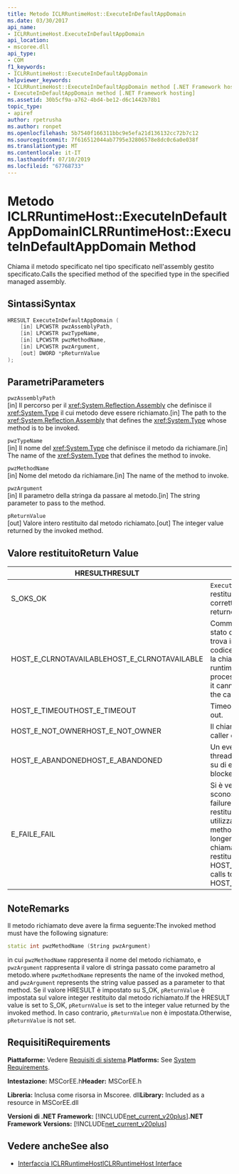 ```yaml
---
title: Metodo ICLRRuntimeHost::ExecuteInDefaultAppDomain
ms.date: 03/30/2017
api_name:
- ICLRRuntimeHost.ExecuteInDefaultAppDomain
api_location:
- mscoree.dll
api_type:
- COM
f1_keywords:
- ICLRRuntimeHost::ExecuteInDefaultAppDomain
helpviewer_keywords:
- ICLRRuntimeHost::ExecuteInDefaultAppDomain method [.NET Framework hosting]
- ExecuteInDefaultAppDomain method [.NET Framework hosting]
ms.assetid: 30b5cf9a-a762-4bd4-be12-d6c1442b78b1
topic_type:
- apiref
author: rpetrusha
ms.author: ronpet
ms.openlocfilehash: 5b7540f166311bbc9e5efa21d136132cc72b7c12
ms.sourcegitcommit: 7f616512044ab7795e32806578e8dc0c6a0e038f
ms.translationtype: MT
ms.contentlocale: it-IT
ms.lasthandoff: 07/10/2019
ms.locfileid: "67768733"
---
```

# <a name="iclrruntimehostexecuteindefaultappdomain-method"></a><span data-ttu-id="046dd-102">Metodo ICLRRuntimeHost::ExecuteInDefaultAppDomain</span><span class="sxs-lookup"><span data-stu-id="046dd-102">ICLRRuntimeHost::ExecuteInDefaultAppDomain Method</span></span>
<span data-ttu-id="046dd-103">Chiama il metodo specificato nel tipo specificato nell'assembly gestito specificato.</span><span class="sxs-lookup"><span data-stu-id="046dd-103">Calls the specified method of the specified type in the specified managed assembly.</span></span>  
  
## <a name="syntax"></a><span data-ttu-id="046dd-104">Sintassi</span><span class="sxs-lookup"><span data-stu-id="046dd-104">Syntax</span></span>  
  
```cpp  
HRESULT ExecuteInDefaultAppDomain (  
    [in] LPCWSTR pwzAssemblyPath,  
    [in] LPCWSTR pwzTypeName,   
    [in] LPCWSTR pwzMethodName,  
    [in] LPCWSTR pwzArgument,  
    [out] DWORD *pReturnValue  
);  
```  
  
## <a name="parameters"></a><span data-ttu-id="046dd-105">Parametri</span><span class="sxs-lookup"><span data-stu-id="046dd-105">Parameters</span></span>  
 `pwzAssemblyPath`  
 <span data-ttu-id="046dd-106">[in] Il percorso per il <xref:System.Reflection.Assembly> che definisce il <xref:System.Type> il cui metodo deve essere richiamato.</span><span class="sxs-lookup"><span data-stu-id="046dd-106">[in] The path to the <xref:System.Reflection.Assembly> that defines the <xref:System.Type> whose method is to be invoked.</span></span>  
  
 `pwzTypeName`  
 <span data-ttu-id="046dd-107">[in] Il nome del <xref:System.Type> che definisce il metodo da richiamare.</span><span class="sxs-lookup"><span data-stu-id="046dd-107">[in] The name of the <xref:System.Type> that defines the method to invoke.</span></span>  
  
 `pwzMethodName`  
 <span data-ttu-id="046dd-108">[in] Nome del metodo da richiamare.</span><span class="sxs-lookup"><span data-stu-id="046dd-108">[in] The name of the method to invoke.</span></span>  
  
 `pwzArgument`  
 <span data-ttu-id="046dd-109">[in] Il parametro della stringa da passare al metodo.</span><span class="sxs-lookup"><span data-stu-id="046dd-109">[in] The string parameter to pass to the method.</span></span>  
  
 `pReturnValue`  
 <span data-ttu-id="046dd-110">[out] Valore intero restituito dal metodo richiamato.</span><span class="sxs-lookup"><span data-stu-id="046dd-110">[out] The integer value returned by the invoked method.</span></span>  
  
## <a name="return-value"></a><span data-ttu-id="046dd-111">Valore restituito</span><span class="sxs-lookup"><span data-stu-id="046dd-111">Return Value</span></span>  
  
|<span data-ttu-id="046dd-112">HRESULT</span><span class="sxs-lookup"><span data-stu-id="046dd-112">HRESULT</span></span>|<span data-ttu-id="046dd-113">Descrizione</span><span class="sxs-lookup"><span data-stu-id="046dd-113">Description</span></span>|  
|-------------|-----------------|  
|<span data-ttu-id="046dd-114">S_OK</span><span class="sxs-lookup"><span data-stu-id="046dd-114">S_OK</span></span>|<span data-ttu-id="046dd-115">`ExecuteInDefaultAppDomain` stato restituito correttamente.</span><span class="sxs-lookup"><span data-stu-id="046dd-115">`ExecuteInDefaultAppDomain` returned successfully.</span></span>|  
|<span data-ttu-id="046dd-116">HOST_E_CLRNOTAVAILABLE</span><span class="sxs-lookup"><span data-stu-id="046dd-116">HOST_E_CLRNOTAVAILABLE</span></span>|<span data-ttu-id="046dd-117">Common language runtime (CLR) non è stato caricato in un processo oppure si trova in uno stato in cui non può eseguire codice gestito o elaborare correttamente la chiamata.</span><span class="sxs-lookup"><span data-stu-id="046dd-117">The common language runtime (CLR) has not been loaded into a process, or the CLR is in a state in which it cannot run managed code or process the call successfully.</span></span>|  
|<span data-ttu-id="046dd-118">HOST_E_TIMEOUT</span><span class="sxs-lookup"><span data-stu-id="046dd-118">HOST_E_TIMEOUT</span></span>|<span data-ttu-id="046dd-119">Timeout della chiamata.</span><span class="sxs-lookup"><span data-stu-id="046dd-119">The call timed out.</span></span>|  
|<span data-ttu-id="046dd-120">HOST_E_NOT_OWNER</span><span class="sxs-lookup"><span data-stu-id="046dd-120">HOST_E_NOT_OWNER</span></span>|<span data-ttu-id="046dd-121">Il chiamante non possiede il blocco.</span><span class="sxs-lookup"><span data-stu-id="046dd-121">The caller does not own the lock.</span></span>|  
|<span data-ttu-id="046dd-122">HOST_E_ABANDONED</span><span class="sxs-lookup"><span data-stu-id="046dd-122">HOST_E_ABANDONED</span></span>|<span data-ttu-id="046dd-123">Un evento è stato annullato durante un thread bloccato o fiber è rimasta in attesa su di esso.</span><span class="sxs-lookup"><span data-stu-id="046dd-123">An event was canceled while a blocked thread or fiber was waiting on it.</span></span>|  
|<span data-ttu-id="046dd-124">E_FAIL</span><span class="sxs-lookup"><span data-stu-id="046dd-124">E_FAIL</span></span>|<span data-ttu-id="046dd-125">Si è verificato un errore irreversibile sconosciuto.</span><span class="sxs-lookup"><span data-stu-id="046dd-125">An unknown catastrophic failure occurred.</span></span> <span data-ttu-id="046dd-126">Se un metodo viene restituito E_FAIL, il CRL non è più utilizzabile all'interno del processo.</span><span class="sxs-lookup"><span data-stu-id="046dd-126">If a method returns E_FAIL, the CRL is no longer usable within the process.</span></span> <span data-ttu-id="046dd-127">Le chiamate successive ai metodi di hosting restituiranno HOST_E_CLRNOTAVAILABLE.</span><span class="sxs-lookup"><span data-stu-id="046dd-127">Subsequent calls to hosting methods return HOST_E_CLRNOTAVAILABLE.</span></span>|  
  
## <a name="remarks"></a><span data-ttu-id="046dd-128">Note</span><span class="sxs-lookup"><span data-stu-id="046dd-128">Remarks</span></span>  
 <span data-ttu-id="046dd-129">Il metodo richiamato deve avere la firma seguente:</span><span class="sxs-lookup"><span data-stu-id="046dd-129">The invoked method must have the following signature:</span></span>  
  
```cpp  
static int pwzMethodName (String pwzArgument)  
```  
  
 <span data-ttu-id="046dd-130">in cui `pwzMethodName` rappresenta il nome del metodo richiamato, e `pwzArgument` rappresenta il valore di stringa passato come parametro al metodo.</span><span class="sxs-lookup"><span data-stu-id="046dd-130">where `pwzMethodName` represents the name of the invoked method, and `pwzArgument` represents the string value passed as a parameter to that method.</span></span> <span data-ttu-id="046dd-131">Se il valore HRESULT è impostato su S_OK, `pReturnValue` è impostata sul valore integer restituito dal metodo richiamato.</span><span class="sxs-lookup"><span data-stu-id="046dd-131">If the HRESULT value is set to S_OK, `pReturnValue` is set to the integer value returned by the invoked method.</span></span> <span data-ttu-id="046dd-132">In caso contrario, `pReturnValue` non è impostata.</span><span class="sxs-lookup"><span data-stu-id="046dd-132">Otherwise, `pReturnValue` is not set.</span></span>  
  
## <a name="requirements"></a><span data-ttu-id="046dd-133">Requisiti</span><span class="sxs-lookup"><span data-stu-id="046dd-133">Requirements</span></span>  
 <span data-ttu-id="046dd-134">**Piattaforme:** Vedere [Requisiti di sistema](../../../../docs/framework/get-started/system-requirements.md).</span><span class="sxs-lookup"><span data-stu-id="046dd-134">**Platforms:** See [System Requirements](../../../../docs/framework/get-started/system-requirements.md).</span></span>  
  
 <span data-ttu-id="046dd-135">**Intestazione:** MSCorEE.h</span><span class="sxs-lookup"><span data-stu-id="046dd-135">**Header:** MSCorEE.h</span></span>  
  
 <span data-ttu-id="046dd-136">**Libreria:** Inclusa come risorsa in Mscoree. dll</span><span class="sxs-lookup"><span data-stu-id="046dd-136">**Library:** Included as a resource in MSCorEE.dll</span></span>  
  
 <span data-ttu-id="046dd-137">**Versioni di .NET Framework:** [!INCLUDE[net_current_v20plus](../../../../includes/net-current-v20plus-md.md)]</span><span class="sxs-lookup"><span data-stu-id="046dd-137">**.NET Framework Versions:** [!INCLUDE[net_current_v20plus](../../../../includes/net-current-v20plus-md.md)]</span></span>  
  
## <a name="see-also"></a><span data-ttu-id="046dd-138">Vedere anche</span><span class="sxs-lookup"><span data-stu-id="046dd-138">See also</span></span>

- [<span data-ttu-id="046dd-139">Interfaccia ICLRRuntimeHost</span><span class="sxs-lookup"><span data-stu-id="046dd-139">ICLRRuntimeHost Interface</span></span>](../../../../docs/framework/unmanaged-api/hosting/iclrruntimehost-interface.md)
